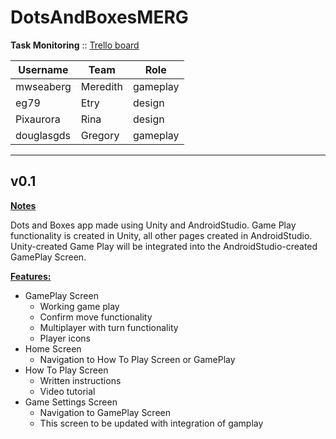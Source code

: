 # DotsAndBoxesMERG

**Task Monitoring** :: [Trello board](https://trello.com/invite/b/Lzz5KTye/e94a21dfe1b84583d4e0a9e2b971ea72/dots-boxes-game)<br>

| Username   | Team                 | Role        | 
|----------- | -------------------- | ----------- | 
| mwseaberg  | Meredith             | gameplay    |
| eg79       | Etry                 | design      |
| Pixaurora  | Rina                 | design      |
| douglasgds | Gregory              | gameplay    |

-----------------------------------------------------
## v0.1

<ins>**Notes**</ins> <br>

Dots and Boxes app made using Unity and AndroidStudio. Game Play functionality is created in Unity, all other pages created in AndroidStudio. Unity-created Game Play will be integrated into the AndroidStudio-created GamePlay Screen.  

<ins>**Features:**</ins><br>
- GamePlay Screen
  * Working game play
  * Confirm move functionality
  * Multiplayer with turn functionality
  * Player icons
- Home Screen
  * Navigation to How To Play Screen or GamePlay
- How To Play Screen
  * Written instructions 
  * Video tutorial
- Game Settings Screen
  * Navigation to GamePlay Screen 
  * This screen to be updated with integration of gamplay







